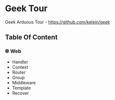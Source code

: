 # Geek Tour

Geek Arduous Tour - <https://github.com/kelein/geek>

## Table Of Content

### 🌐 Web

- Handler
- Context
- Router
- Group
- Middleware
- Template
- Recover
